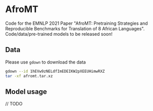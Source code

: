 # AfroMT

Code for the EMNLP 2021 Paper "AfroMT: Pretraining Strategies and Reproducible Benchmarks for Translation of 8 African Languages". Code/data/pre-trained models to be released soon!

## Data

Please use `gdown` to download the data
```bash
gdown --id 1hEVw9zNELdfImEDEIKW2pXEEUHimwRXZ
tar -xf afromt.tar.xz
```

## Model usage
// TODO
